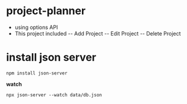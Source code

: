 # project-planner

- using options API
- This project included
-- Add Project
-- Edit Project
-- Delete Project


# install json server

````
npm install json-server
````

**watch**

````
npx json-server --watch data/db.json
````